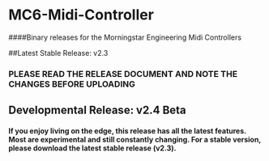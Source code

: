 # MC6-Midi-Controller
####Binary releases for the Morningstar Engineering Midi Controllers

##Latest Stable Release: v2.3
### PLEASE READ THE RELEASE DOCUMENT AND NOTE THE CHANGES BEFORE UPLOADING

## Developmental Release: v2.4 Beta

#### If you enjoy living on the edge, this release has all the latest features. Most are experimental and still constantly changing. For a stable version, please download the latest stable release (v2.3).
